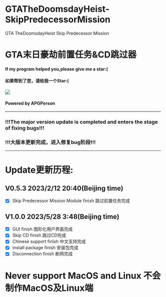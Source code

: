 # GTATheDoomsdayHeist-SkipPredecessorMission
GTA TheDoomsdayHeist Skip Predecessor Mission
# GTA末日豪劫前置任务&CD跳过器
#### If my program helped you,please give me a star:(
#### 如果帮到了您，请给我一个Star:(
![](https://img.shields.io/badge/Python-100%25-green)
#### Powered by APGPerson
---
### !!!The major version update is completed and enters the stage of fixing bugs!!!
### !!!大版本更新完成，进入修复bug阶段!!!
---
# Update更新历程:
## V0.5.3 2023/2/12 20:40(Beijing time)
- [x] Skip Predecessor Mission Module finish 跳过前置任务完成
## V1.0.0 2023/5/28 3:48(Beijing time)
- [x] GUI finish 图形化用户界面完成
- [x] Skip CD finish 跳过CD完成
- [x] Chinese support finish 中文支持完成
- [x] install package finish 安装包完成
- [x] Disconnection finish 断网完成

# Never support MacOS and Linux 不会制作MacOS及Linux端
